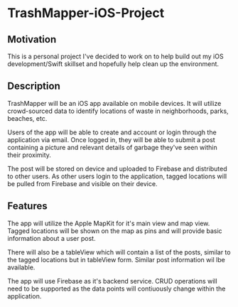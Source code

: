 # TrashMapper-iOS-Project

## Motivation 

This is a personal project I've decided to work on to help build out my iOS development/Swift skillset and hopefully help clean up the environment.


## Description

TrashMapper will be an iOS app available on mobile devices. It will utilize crowd-sourced data to identify locations of waste in neighborhoods, parks, beaches, etc.

Users of the app will be able to create and account or login through the application via email. Once logged in, they will be able to submit a post containing a picture and relevant details of garbage they've seen within their proximity.

The post will be stored on device and uploaded to Firebase and distributed to other users. As other users login to the application, tagged locations will be pulled from Firebase and visible on their device. 

## Features 

The app will utilize the Apple MapKit for it's main view and map view. Tagged locations will be shown on the map as pins and will provide basic information about a user post.

There will also be a tableView which will contain a list of the posts, similar to the tagged locations but in tableView form. Similar post information wil lbe available.

The app will use Firebase as it's backend service. CRUD operations will need to be supported as the data points will contiuously change within the application.
